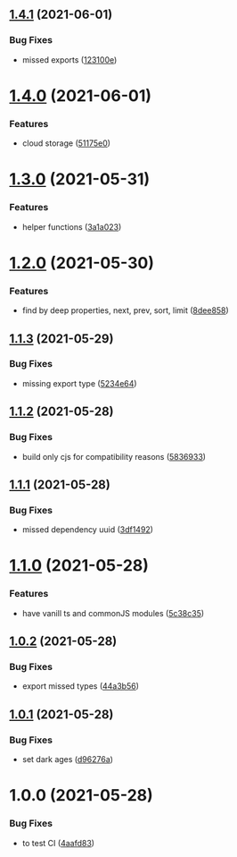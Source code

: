 ## [1.4.1](https://github.com/entropic-bond/entropic-bond/compare/v1.4.0...v1.4.1) (2021-06-01)


### Bug Fixes

* missed exports ([123100e](https://github.com/entropic-bond/entropic-bond/commit/123100e80c63737b6fa6fa05643f4e63d04172fd))

# [1.4.0](https://github.com/entropic-bond/entropic-bond/compare/v1.3.0...v1.4.0) (2021-06-01)


### Features

* cloud storage ([51175e0](https://github.com/entropic-bond/entropic-bond/commit/51175e090b9dcbda87354b2a727c544ad861cd5e))

# [1.3.0](https://github.com/entropic-bond/entropic-bond/compare/v1.2.0...v1.3.0) (2021-05-31)


### Features

* helper functions ([3a1a023](https://github.com/entropic-bond/entropic-bond/commit/3a1a023405b0d97fc365990abd819bb7591c62c1))

# [1.2.0](https://github.com/entropic-bond/entropic-bond/compare/v1.1.3...v1.2.0) (2021-05-30)


### Features

* find by deep properties, next, prev, sort, limit ([8dee858](https://github.com/entropic-bond/entropic-bond/commit/8dee8584fa70a3ecde6fe4b6da784980beae4b0d))

## [1.1.3](https://github.com/entropic-bond/entropic-bond/compare/v1.1.2...v1.1.3) (2021-05-29)


### Bug Fixes

* missing export type ([5234e64](https://github.com/entropic-bond/entropic-bond/commit/5234e64468d21c6ab37ac18a3eeb8839c80833a7))

## [1.1.2](https://github.com/entropic-bond/entropic-bond/compare/v1.1.1...v1.1.2) (2021-05-28)


### Bug Fixes

* build only cjs for compatibility reasons ([5836933](https://github.com/entropic-bond/entropic-bond/commit/58369336577964304a461e810b0f11aeb2c9de8d))

## [1.1.1](https://github.com/entropic-bond/entropic-bond/compare/v1.1.0...v1.1.1) (2021-05-28)


### Bug Fixes

* missed dependency uuid ([3df1492](https://github.com/entropic-bond/entropic-bond/commit/3df1492a0c9132f43e01965771a7bb19e69ae3ba))

# [1.1.0](https://github.com/entropic-bond/entropic-bond/compare/v1.0.2...v1.1.0) (2021-05-28)


### Features

* have vanill ts and commonJS modules ([5c38c35](https://github.com/entropic-bond/entropic-bond/commit/5c38c35ecaa2ada02455affb1627ae7912209aa7))

## [1.0.2](https://github.com/entropic-bond/entropic-bond/compare/v1.0.1...v1.0.2) (2021-05-28)


### Bug Fixes

* export missed types ([44a3b56](https://github.com/entropic-bond/entropic-bond/commit/44a3b56f59359f49fbdbe50e6aeb8d80181adbc7))

## [1.0.1](https://github.com/jseto/entropic-bond/compare/v1.0.0...v1.0.1) (2021-05-28)


### Bug Fixes

* set dark ages ([d96276a](https://github.com/jseto/entropic-bond/commit/d96276a681f3862ef13c2c0c37df97576dd71f11))

# 1.0.0 (2021-05-28)


### Bug Fixes

* to test CI ([4aafd83](https://github.com/jseto/entropic-bond/commit/4aafd8352cc944433088059e3a01c0433e18a003))
